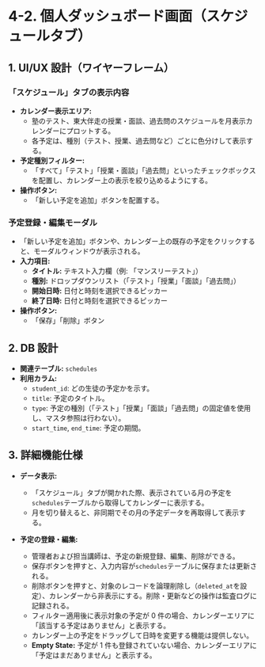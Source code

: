 # 4-2. 個人ダッシュボード画面（スケジュールタブ）

## 1. UI/UX 設計（ワイヤーフレーム）

### 「スケジュール」タブの表示内容

- **カレンダー表示エリア:**
  - 塾のテスト、東大伴走の授業・面談、過去問のスケジュールを月表示カレンダーにプロットする。
  - 各予定は、種別（テスト、授業、過去問など）ごとに色分けして表示する。
- **予定種別フィルター:**
  - 「すべて」「テスト」「授業・面談」「過去問」といったチェックボックスを配置し、カレンダー上の表示を絞り込めるようにする。
- **操作ボタン:**
  - 「新しい予定を追加」ボタンを配置する。

### 予定登録・編集モーダル

- 「新しい予定を追加」ボタンや、カレンダー上の既存の予定をクリックすると、モーダルウィンドウが表示される。
- **入力項目:**
  - **タイトル:** テキスト入力欄（例: 「マンスリーテスト」）
  - **種別:** ドロップダウンリスト（「テスト」「授業」「面談」「過去問」）
  - **開始日時:** 日付と時刻を選択できるピッカー
  - **終了日時:** 日付と時刻を選択できるピッカー
- **操作ボタン:**
  - 「保存」「削除」ボタン

## 2. DB 設計

- **関連テーブル:** `schedules`
- **利用カラム:**
  - `student_id`: どの生徒の予定かを示す。
  - `title`: 予定のタイトル。
  - `type`: 予定の種別（「テスト」「授業」「面談」「過去問」の固定値を使用し、マスタ参照は行わない）。
  - `start_time`, `end_time`: 予定の期間。

## 3. 詳細機能仕様

- **データ表示:**
  - 「スケジュール」タブが開かれた際、表示されている月の予定を`schedules`テーブルから取得してカレンダーに表示する。
  - 月を切り替えると、非同期でその月の予定データを再取得して表示する。
- **予定の登録・編集:**

  - 管理者および担当講師は、予定の新規登録、編集、削除ができる。
  - 保存ボタンを押すと、入力内容が`schedules`テーブルに保存または更新される。
  - 削除ボタンを押すと、対象のレコードを論理削除し（`deleted_at`を設定）、カレンダーから非表示にする。削除・更新などの操作は監査ログに記録される。
  - フィルター適用後に表示対象の予定が 0 件の場合、カレンダーエリアに「該当する予定はありません」と表示する。
  - カレンダー上の予定をドラッグして日時を変更する機能は提供しない。
  - **Empty State:** 予定が 1 件も登録されていない場合、カレンダーエリアに「予定はまだありません」と表示する。
